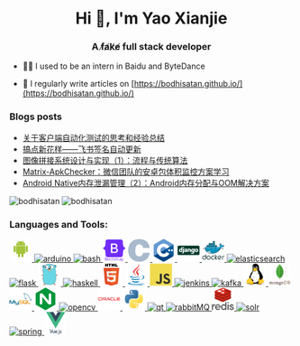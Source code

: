 <h1 align="center">Hi 👋, I'm Yao Xianjie</h1>
<h3 align="center">A f̸a̸k̸e̸ full stack developer</h3>

- 👨‍💻 I used to be an intern in Baidu and ByteDance

- 📝 I regularly write articles on [https://bodhisatan.github.io/](https://bodhisatan.github.io/)

### Blogs posts
<!-- BLOG-POST-LIST:START -->
- [关于客户端自动化测试的思考和经验总结](http://bodhisatan.github.io/2021/01/22/%E5%85%B3%E4%BA%8E%E5%AE%A2%E6%88%B7%E7%AB%AF%E8%87%AA%E5%8A%A8%E5%8C%96%E6%B5%8B%E8%AF%95%E7%9A%84%E6%80%9D%E8%80%83%E5%92%8C%E7%BB%8F%E9%AA%8C%E6%80%BB%E7%BB%93/)
- [搞点新花样——飞书签名自动更新](http://bodhisatan.github.io/2021/01/21/%E6%90%9E%E7%82%B9%E6%96%B0%E8%8A%B1%E6%A0%B7%E2%80%94%E2%80%94%E9%A3%9E%E4%B9%A6%E7%AD%BE%E5%90%8D%E8%87%AA%E5%8A%A8%E6%9B%B4%E6%96%B0/)
- [图像拼接系统设计与实现（1）：流程与传统算法](http://bodhisatan.github.io/2021/01/11/%E5%9B%BE%E5%83%8F%E6%8B%BC%E6%8E%A5%E7%B3%BB%E7%BB%9F%E8%AE%BE%E8%AE%A1%E4%B8%8E%E5%AE%9E%E7%8E%B0%EF%BC%881%EF%BC%89%EF%BC%9A%E6%B5%81%E7%A8%8B%E4%B8%8E%E4%BC%A0%E7%BB%9F%E7%AE%97%E6%B3%95/)
- [Matrix-ApkChecker：微信团队的安卓包体积监控方案学习](http://bodhisatan.github.io/2021/01/07/Matrix-ApkChecker%EF%BC%9A%E5%BE%AE%E4%BF%A1%E5%9B%A2%E9%98%9F%E7%9A%84%E5%AE%89%E5%8D%93%E5%8C%85%E4%BD%93%E7%A7%AF%E7%9B%91%E6%8E%A7%E6%96%B9%E6%A1%88%E5%AD%A6%E4%B9%A0/)
- [Android Native内存泄漏管理（2）：Android内存分配与OOM解决方案](http://bodhisatan.github.io/2020/12/30/Android%20Native%E5%86%85%E5%AD%98%E6%B3%84%E6%BC%8F%E7%AE%A1%E7%90%86%EF%BC%882%EF%BC%89%EF%BC%9AAndroid%E5%86%85%E5%AD%98%E5%88%86%E9%85%8D%E4%B8%8EOOM%E8%A7%A3%E5%86%B3%E6%96%B9%E6%A1%88/)
<!-- BLOG-POST-LIST:END -->

<div>
<div>
<img  src="https://github-readme-stats.vercel.app/api?username=bodhisatan&show_icons=true&locale=en" alt="bodhisatan" />
<img  src="https://github-readme-stats.vercel.app/api/top-langs?username=bodhisatan&show_icons=true&locale=en&layout=compact" alt="bodhisatan" />
</div>
<div>
<h3 >Languages and Tools:</h3>
<p  > <a href="https://developer.android.com" target="_blank"> <img src="https://raw.githubusercontent.com/devicons/devicon/master/icons/android/android-original-wordmark.svg" alt="android" width="40" height="40"/> </a> <a href="https://www.arduino.cc/" target="_blank"> <img src="https://cdn.worldvectorlogo.com/logos/arduino-1.svg" alt="arduino" width="40" height="40"/> </a> <a href="https://www.gnu.org/software/bash/" target="_blank"> <img src="https://www.vectorlogo.zone/logos/gnu_bash/gnu_bash-icon.svg" alt="bash" width="40" height="40"/> </a> <a href="https://getbootstrap.com" target="_blank"> <img src="https://raw.githubusercontent.com/devicons/devicon/master/icons/bootstrap/bootstrap-plain-wordmark.svg" alt="bootstrap" width="40" height="40"/> </a> <a href="https://www.cprogramming.com/" target="_blank"> <img src="https://raw.githubusercontent.com/devicons/devicon/master/icons/c/c-original.svg" alt="c" width="40" height="40"/> </a> <a href="https://www.w3schools.com/cpp/" target="_blank"> <img src="https://raw.githubusercontent.com/devicons/devicon/master/icons/cplusplus/cplusplus-original.svg" alt="cplusplus" width="40" height="40"/> </a> <a href="https://www.djangoproject.com/" target="_blank"> <img src="https://raw.githubusercontent.com/devicons/devicon/master/icons/django/django-original.svg" alt="django" width="40" height="40"/> </a> <a href="https://www.docker.com/" target="_blank"> <img src="https://raw.githubusercontent.com/devicons/devicon/master/icons/docker/docker-original-wordmark.svg" alt="docker" width="40" height="40"/> </a> <a href="https://www.elastic.co" target="_blank"> <img src="https://www.vectorlogo.zone/logos/elastic/elastic-icon.svg" alt="elasticsearch" width="40" height="40"/> </a> <a href="https://flask.palletsprojects.com/" target="_blank"> <img src="https://www.vectorlogo.zone/logos/pocoo_flask/pocoo_flask-icon.svg" alt="flask" width="40" height="40"/> </a> <a href="https://golang.org" target="_blank"> <img src="https://raw.githubusercontent.com/devicons/devicon/master/icons/go/go-original.svg" alt="go" width="40" height="40"/> </a> <a href="https://www.haskell.org/" target="_blank"> <img src="https://upload.wikimedia.org/wikipedia/commons/1/1c/Haskell-Logo.svg" alt="haskell" width="40" height="40"/> </a> <a href="https://www.w3.org/html/" target="_blank"> <img src="https://raw.githubusercontent.com/devicons/devicon/master/icons/html5/html5-original-wordmark.svg" alt="html5" width="40" height="40"/> </a> <a href="https://www.java.com" target="_blank"> <img src="https://raw.githubusercontent.com/devicons/devicon/master/icons/java/java-original.svg" alt="java" width="40" height="40"/> </a> <a href="https://developer.mozilla.org/en-US/docs/Web/JavaScript" target="_blank"> <img src="https://raw.githubusercontent.com/devicons/devicon/master/icons/javascript/javascript-original.svg" alt="javascript" width="40" height="40"/> </a> <a href="https://www.jenkins.io" target="_blank"> <img src="https://www.vectorlogo.zone/logos/jenkins/jenkins-icon.svg" alt="jenkins" width="40" height="40"/> </a> <a href="https://kafka.apache.org/" target="_blank"> <img src="https://www.vectorlogo.zone/logos/apache_kafka/apache_kafka-icon.svg" alt="kafka" width="40" height="40"/> </a> <a href="https://www.linux.org/" target="_blank"> <img src="https://raw.githubusercontent.com/devicons/devicon/master/icons/linux/linux-original.svg" alt="linux" width="40" height="40"/> </a> <a href="https://www.mongodb.com/" target="_blank"> <img src="https://raw.githubusercontent.com/devicons/devicon/master/icons/mongodb/mongodb-original-wordmark.svg" alt="mongodb" width="40" height="40"/> </a> <a href="https://www.mysql.com/" target="_blank"> <img src="https://raw.githubusercontent.com/devicons/devicon/master/icons/mysql/mysql-original-wordmark.svg" alt="mysql" width="40" height="40"/> </a> <a href="https://www.nginx.com" target="_blank"> <img src="https://raw.githubusercontent.com/devicons/devicon/master/icons/nginx/nginx-original.svg" alt="nginx" width="40" height="40"/> </a> <a href="https://opencv.org/" target="_blank"> <img src="https://www.vectorlogo.zone/logos/opencv/opencv-icon.svg" alt="opencv" width="40" height="40"/> </a> <a href="https://www.oracle.com/" target="_blank"> <img src="https://raw.githubusercontent.com/devicons/devicon/master/icons/oracle/oracle-original.svg" alt="oracle" width="40" height="40"/> </a> <a href="https://www.python.org" target="_blank"> <img src="https://raw.githubusercontent.com/devicons/devicon/master/icons/python/python-original.svg" alt="python" width="40" height="40"/> </a> <a href="https://www.qt.io/" target="_blank"> <img src="https://upload.wikimedia.org/wikipedia/commons/0/0b/Qt_logo_2016.svg" alt="qt" width="40" height="40"/> </a> <a href="https://www.rabbitmq.com" target="_blank"> <img src="https://www.vectorlogo.zone/logos/rabbitmq/rabbitmq-icon.svg" alt="rabbitMQ" width="40" height="40"/> </a> <a href="https://redis.io" target="_blank"> <img src="https://raw.githubusercontent.com/devicons/devicon/master/icons/redis/redis-original-wordmark.svg" alt="redis" width="40" height="40"/> </a> <a href="https://lucene.apache.org/solr/" target="_blank"> <img src="https://www.vectorlogo.zone/logos/apache_solr/apache_solr-icon.svg" alt="solr" width="40" height="40"/> </a> <a href="https://spring.io/" target="_blank"> <img src="https://www.vectorlogo.zone/logos/springio/springio-icon.svg" alt="spring" width="40" height="40"/> </a> <a href="https://vuejs.org/" target="_blank"> <img src="https://raw.githubusercontent.com/devicons/devicon/master/icons/vuejs/vuejs-original-wordmark.svg" alt="vuejs" width="40" height="40"/> </a> </p>
</div>
</div>


